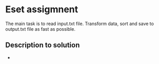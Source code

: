 # Eset assigmnent
The main task is to read input.txt file. Transform data, sort and save to output.txt file as fast as possible.

## Description to solution
- 
